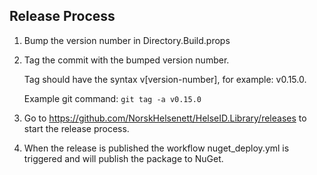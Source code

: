 ## Release Process

1. Bump the version number in Directory.Build.props
2. Tag the commit with the bumped version number.

   Tag should have the syntax v[version-number], for example: v0.15.0.

   Example git command: `git tag -a v0.15.0`
3. Go to https://github.com/NorskHelsenett/HelseID.Library/releases to
   start the release process.
4. When the release is published the workflow nuget_deploy.yml is triggered and will
   publish the package to NuGet.
